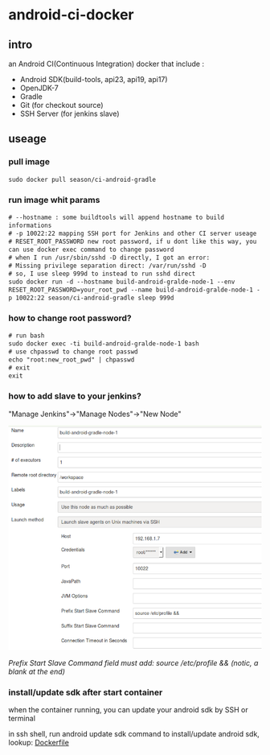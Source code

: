 # android-ci-docker

## intro

an Android CI(Continuous Integration) docker that include :

* Android SDK(build-tools, api23, api19, api17)
* OpenJDK-7
* Gradle
* Git (for checkout source)
* SSH Server (for jenkins slave)

## useage

### pull image

```shell
sudo docker pull season/ci-android-gradle
```

### run image whit params

```shell
# --hostname : some buildtools will append hostname to build informations
# -p 10022:22 mapping SSH port for Jenkins and other CI server useage
# RESET_ROOT_PASSWORD new root password, if u dont like this way, you can use docker exec command to change password
# when I run /usr/sbin/sshd -D directly, I got an error: 
# Missing privilege separation direct: /var/run/sshd -D
# so, I use sleep 999d to instead to run sshd direct
sudo docker run -d --hostname build-android-gralde-node-1 --env RESET_ROOT_PASSWORD=your_root_pwd --name build-android-gralde-node-1 -p 10022:22 season/ci-android-gradle sleep 999d
```

### how to change root password?

```shell
# run bash
sudo docker exec -ti build-android-gralde-node-1 bash
# use chpasswd to change root passwd
echo "root:new_root_pwd" | chpasswd
# exit
exit
```


### how to add slave to your jenkins?

"Manage Jenkins"->"Manage Nodes"->"New Node"

![new node](images/jenkins_add_node.png)

*Prefix Start Slave Command field must add: source /etc/profile && (notic, a blank at the end)*

### install/update sdk after start container

when the container running, you can update your android sdk by SSH or terminal

in ssh shell, run android update sdk command to install/update android sdk, lookup: [Dockerfile](Dockerfile)
